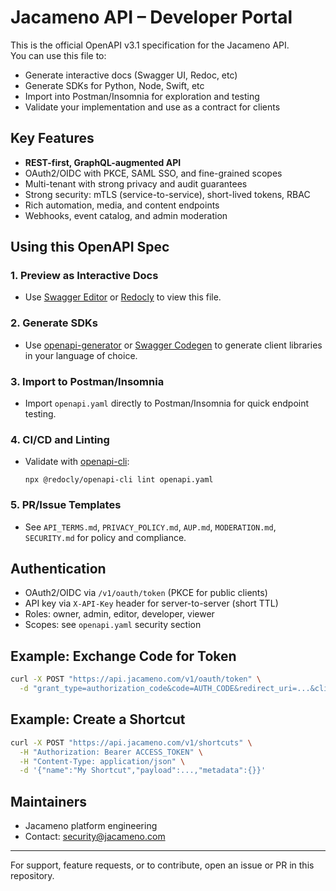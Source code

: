 # Jacameno API – Developer Portal

This is the official OpenAPI v3.1 specification for the Jacameno API.  
You can use this file to:
- Generate interactive docs (Swagger UI, Redoc, etc)
- Generate SDKs for Python, Node, Swift, etc
- Import into Postman/Insomnia for exploration and testing
- Validate your implementation and use as a contract for clients

## Key Features

- **REST-first, GraphQL-augmented API**
- OAuth2/OIDC with PKCE, SAML SSO, and fine-grained scopes
- Multi-tenant with strong privacy and audit guarantees
- Strong security: mTLS (service-to-service), short-lived tokens, RBAC
- Rich automation, media, and content endpoints
- Webhooks, event catalog, and admin moderation

## Using this OpenAPI Spec

### 1. Preview as Interactive Docs
- Use [Swagger Editor](https://editor.swagger.io/) or [Redocly](https://redocly.com/docs/redoc/) to view this file.

### 2. Generate SDKs
- Use [openapi-generator](https://openapi-generator.tech/) or [Swagger Codegen](https://swagger.io/tools/swagger-codegen/) to generate client libraries in your language of choice.

### 3. Import to Postman/Insomnia
- Import `openapi.yaml` directly to Postman/Insomnia for quick endpoint testing.

### 4. CI/CD and Linting
- Validate with [openapi-cli](https://www.npmjs.com/package/@redocly/openapi-cli):
  ```
  npx @redocly/openapi-cli lint openapi.yaml
  ```

### 5. PR/Issue Templates
- See `API_TERMS.md`, `PRIVACY_POLICY.md`, `AUP.md`, `MODERATION.md`, `SECURITY.md` for policy and compliance.

## Authentication

- OAuth2/OIDC via `/v1/oauth/token` (PKCE for public clients)
- API key via `X-API-Key` header for server-to-server (short TTL)
- Roles: owner, admin, editor, developer, viewer
- Scopes: see `openapi.yaml` security section

## Example: Exchange Code for Token

```bash
curl -X POST "https://api.jacameno.com/v1/oauth/token" \
  -d "grant_type=authorization_code&code=AUTH_CODE&redirect_uri=...&client_id=CLIENT_ID&code_verifier=VERIFIER"
```

## Example: Create a Shortcut

```bash
curl -X POST "https://api.jacameno.com/v1/shortcuts" \
  -H "Authorization: Bearer ACCESS_TOKEN" \
  -H "Content-Type: application/json" \
  -d '{"name":"My Shortcut","payload":...,"metadata":{}}'
```

## Maintainers

- Jacameno platform engineering
- Contact: security@jacameno.com

---

For support, feature requests, or to contribute, open an issue or PR in this repository.

